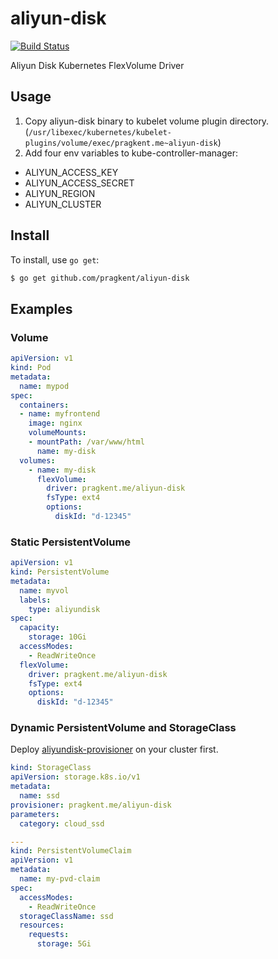 # aliyun-disk

[![Build Status](https://travis-ci.org/pragkent/aliyun-disk.svg?branch=master)](https://travis-ci.org/pragkent/aliyun-disk)

Aliyun Disk Kubernetes FlexVolume Driver

## Usage
1. Copy aliyun-disk binary to kubelet volume plugin directory. (`/usr/libexec/kubernetes/kubelet-plugins/volume/exec/pragkent.me~aliyun-disk`)
2. Add four env variables to kube-controller-manager:
  - ALIYUN_ACCESS_KEY
  - ALIYUN_ACCESS_SECRET
  - ALIYUN_REGION
  - ALIYUN_CLUSTER


## Install

To install, use `go get`:

```bash
$ go get github.com/pragkent/aliyun-disk
```

## Examples
### Volume
```yaml
apiVersion: v1
kind: Pod
metadata:
  name: mypod
spec:
  containers:
  - name: myfrontend
    image: nginx
    volumeMounts:
    - mountPath: /var/www/html
      name: my-disk
  volumes:
    - name: my-disk
      flexVolume:
        driver: pragkent.me/aliyun-disk
        fsType: ext4
        options:
          diskId: "d-12345"
```

### Static PersistentVolume
```yaml
apiVersion: v1
kind: PersistentVolume
metadata:
  name: myvol
  labels:
    type: aliyundisk
spec:
  capacity:
    storage: 10Gi
  accessModes:
    - ReadWriteOnce
  flexVolume:
    driver: pragkent.me/aliyun-disk
    fsType: ext4
    options:
      diskId: "d-12345"
```


### Dynamic PersistentVolume and StorageClass
Deploy [aliyundisk-provisioner](https://github.com/pragkent/aliyun-disk-provisioner) on your cluster first.

```yaml
kind: StorageClass
apiVersion: storage.k8s.io/v1
metadata:
  name: ssd
provisioner: pragkent.me/aliyun-disk
parameters:
  category: cloud_ssd

---
kind: PersistentVolumeClaim
apiVersion: v1
metadata:
  name: my-pvd-claim
spec:
  accessModes:
    - ReadWriteOnce
  storageClassName: ssd
  resources:
    requests:
      storage: 5Gi
```
